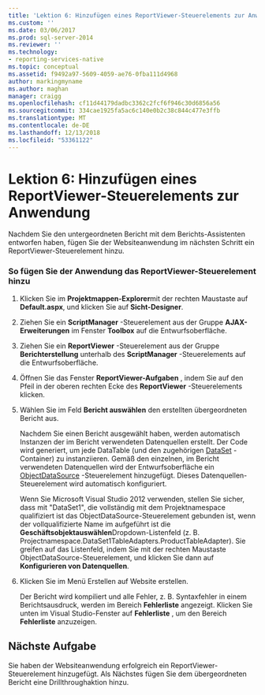 ```yaml
---
title: 'Lektion 6: Hinzufügen eines ReportViewer-Steuerelements zur Anwendung | Microsoft-Dokumentation'
ms.custom: ''
ms.date: 03/06/2017
ms.prod: sql-server-2014
ms.reviewer: ''
ms.technology:
- reporting-services-native
ms.topic: conceptual
ms.assetid: f9492a97-5609-4059-ae76-0fba111d4968
author: markingmyname
ms.author: maghan
manager: craigg
ms.openlocfilehash: cf11d44179dadbc3362c2fcf6f946c30d6856a56
ms.sourcegitcommit: 334cae1925fa5ac6c140e0b2c38c844c477e3ffb
ms.translationtype: MT
ms.contentlocale: de-DE
ms.lasthandoff: 12/13/2018
ms.locfileid: "53361122"
---
```

# <a name="lesson-6-add-a-reportviewer-control-to-the-application"></a>Lektion 6: Hinzufügen eines ReportViewer-Steuerelements zur Anwendung
  Nachdem Sie den untergeordneten Bericht mit dem Berichts-Assistenten entworfen haben, fügen Sie der Websiteanwendung im nächsten Schritt ein ReportViewer-Steuerelement hinzu.  
  
### <a name="to-add-a-reportviewer-control-to-the-application"></a>So fügen Sie der Anwendung das ReportViewer-Steuerelement hinzu  
  
1.  Klicken Sie im **Projektmappen-Explorer**mit der rechten Maustaste auf **Default.aspx**, und klicken Sie auf **Sicht-Designer**.  
  
2.  Ziehen Sie ein **ScriptManager** -Steuerelement aus der Gruppe **AJAX-Erweiterungen** im Fenster **Toolbox** auf die Entwurfsoberfläche.  
  
3.  Ziehen Sie ein **ReportViewer** -Steuerelement aus der Gruppe **Berichterstellung** unterhalb des **ScriptManager** -Steuerelements auf die Entwurfsoberfläche.  
  
4.  Öffnen Sie das Fenster **ReportViewer-Aufgaben** , indem Sie auf den Pfeil in der oberen rechten Ecke des **ReportViewer** -Steuerelements klicken.  
  
5.  Wählen Sie im Feld **Bericht auswählen** den erstellten übergeordneten Bericht aus.  
  
     Nachdem Sie einen Bericht ausgewählt haben, werden automatisch Instanzen der im Bericht verwendeten Datenquellen erstellt. Der Code wird generiert, um jede DataTable (und den zugehörigen [DataSet](https://msdn.microsoft.com/library/system.data.dataset\(v=vs.100\).aspx) -Container) zu instanziieren. Gemäß den einzelnen, im Bericht verwendeten Datenquellen wird der Entwurfsoberfläche ein [ObjectDataSource](https://msdn.microsoft.com/library/system.web.ui.webcontrols.objectdatasource\(v=vs.100\).aspx) -Steuerelement hinzugefügt. Dieses Datenquellen-Steuerelement wird automatisch konfiguriert.  
  
     Wenn Sie Microsoft Visual Studio 2012 verwenden, stellen Sie sicher, dass mit "DataSet1", die vollständig mit dem Projektnamespace qualifiziert ist das ObjectDataSource-Steuerelement gebunden ist, wenn der vollqualifizierte Name im aufgeführt ist die **Geschäftsobjektauswählen**Dropdown-Listenfeld (z. B. Projectnamespace.DataSet1TableAdapters.ProductTableAdapter). Sie greifen auf das Listenfeld, indem Sie mit der rechten Maustaste ObjectDataSource-Steuerelement, und klicken Sie dann auf **Konfigurieren von Datenquellen**.  
  
6.  Klicken Sie im Menü Erstellen auf Website erstellen.  
  
     Der Bericht wird kompiliert und alle Fehler, z. B. Syntaxfehler in einem Berichtsausdruck, werden im Bereich **Fehlerliste** angezeigt. Klicken Sie unten im Visual Studio-Fenster auf **Fehlerliste** , um den Bereich **Fehlerliste** anzuzeigen.  
  
## <a name="next-task"></a>Nächste Aufgabe  
 Sie haben der Websiteanwendung erfolgreich ein ReportViewer-Steuerelement hinzugefügt. Als Nächstes fügen Sie dem übergeordneten Bericht eine Drillthroughaktion hinzu.  
  
  

